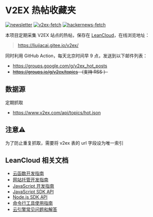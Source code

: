 # V2EX 热帖收藏夹

[![newsletter](https://github.com/jiacai2050/v2ex/workflows/newsletter/badge.svg)](https://github.com/jiacai2050/v2ex/actions?query=workflow%3Anewsletter) [![v2ex-fetch](https://github.com/jiacai2050/v2ex/workflows/v2ex-fetch/badge.svg)](https://github.com/jiacai2050/v2ex/actions?query=workflow%3Av2ex-fetch)
[![hackernews-fetch](https://github.com/jiacai2050/v2ex/workflows/hackernews-fetch/badge.svg)](https://github.com/jiacai2050/v2ex/actions?query=workflow%3Ahackernews-fetch)

本项目定期采集 V2EX 站点的热帖，保存在 [LeanCloud](https://leancloud.cn/)，在线浏览地址：

> https://liujiacai.gitee.io/v2ex/

同时利用 GitHub Action，每天北京时间早 9 点，发送到以下邮件列表：
- https://groups.google.com/g/v2ex_hot_posts
- <del>https://groups.io/g/v2ex/topics （支持 RSS ）</del>

## 数据源

定期抓取
- https://www.v2ex.com/api/topics/hot.json

## 注意⚠️

为了防止重复抓取，需要将 v2ex 表的 url 字段设为唯一索引

## LeanCloud 相关文档

* [云函数开发指南](https://leancloud.cn/docs/leanengine_cloudfunction_guide-node.html)
* [网站托管开发指南](https://leancloud.cn/docs/leanengine_webhosting_guide-node.html)
* [JavaScript 开发指南](https://leancloud.cn/docs/leanstorage_guide-js.html)
* [JavaScript SDK API](https://leancloud.github.io/javascript-sdk/docs/)
* [Node.js SDK API](https://github.com/leancloud/leanengine-node-sdk/blob/master/API.md)
* [命令行工具使用指南](https://leancloud.cn/docs/leanengine_cli.html)
* [云引擎常见问题和解答](https://leancloud.cn/docs/leanengine_faq.html)
